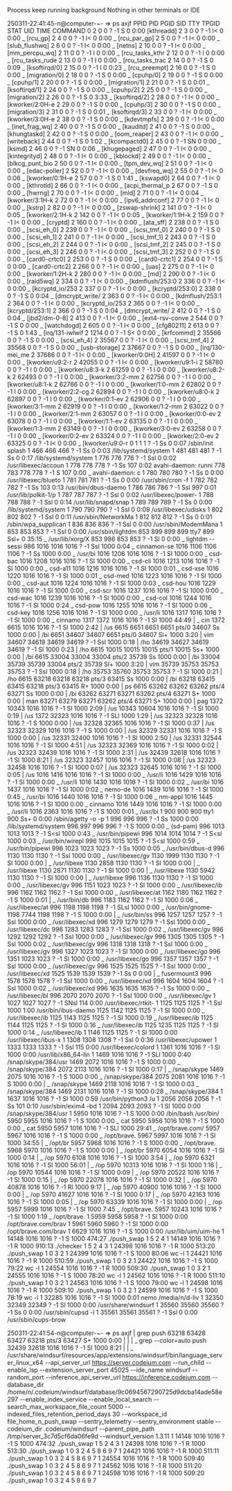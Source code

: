 Process keep running background
Nothing in other terminals or IDE

250311-22:41:45-n@computer-~-
=> ps axjf
   PPID     PID    PGID     SID TTY        TPGID STAT   UID   TIME COMMAND
      0       2       0       0 ?             -1 S        0   0:00 [kthreadd]
      2       3       0       0 ?             -1 I<       0   0:00  \_ [rcu_gp]
      2       4       0       0 ?             -1 I<       0   0:00  \_ [rcu_par_gp]
      2       5       0       0 ?             -1 I<       0   0:00  \_ [slub_flushwq]
      2       6       0       0 ?             -1 I<       0   0:00  \_ [netns]
      2      10       0       0 ?             -1 I<       0   0:00  \_ [mm_percpu_wq]
      2      11       0       0 ?             -1 I        0   0:00  \_ [rcu_tasks_kthr
      2      12       0       0 ?             -1 I        0   0:00  \_ [rcu_tasks_rude
      2      13       0       0 ?             -1 I        0   0:00  \_ [rcu_tasks_trac
      2      14       0       0 ?             -1 S        0   0:09  \_ [ksoftirqd/0]
      2      15       0       0 ?             -1 I        0   0:23  \_ [rcu_preempt]
      2      16       0       0 ?             -1 S        0   0:00  \_ [migration/0]
      2      18       0       0 ?             -1 S        0   0:00  \_ [cpuhp/0]
      2      19       0       0 ?             -1 S        0   0:00  \_ [cpuhp/1]
      2      20       0       0 ?             -1 S        0   0:00  \_ [migration/1]
      2      21       0       0 ?             -1 S        0   0:01  \_ [ksoftirqd/1]
      2      24       0       0 ?             -1 S        0   0:00  \_ [cpuhp/2]
      2      25       0       0 ?             -1 S        0   0:00  \_ [migration/2]
      2      26       0       0 ?             -1 S        0   3:33  \_ [ksoftirqd/2]
      2      28       0       0 ?             -1 I<       0   0:00  \_ [kworker/2:0H-e
      2      29       0       0 ?             -1 S        0   0:00  \_ [cpuhp/3]
      2      30       0       0 ?             -1 S        0   0:00  \_ [migration/3]
      2      31       0       0 ?             -1 S        0   0:01  \_ [ksoftirqd/3]
      2      33       0       0 ?             -1 I<       0   0:00  \_ [kworker/3:0H-e
      2      38       0       0 ?             -1 S        0   0:00  \_ [kdevtmpfs]
      2      39       0       0 ?             -1 I<       0   0:00  \_ [inet_frag_wq]
      2      40       0       0 ?             -1 S        0   0:00  \_ [kauditd]
      2      41       0       0 ?             -1 S        0   0:00  \_ [khungtaskd]
      2      42       0       0 ?             -1 S        0   0:00  \_ [oom_reaper]
      2      43       0       0 ?             -1 I<       0   0:00  \_ [writeback]
      2      44       0       0 ?             -1 S        0   1:02  \_ [kcompactd0]
      2      45       0       0 ?             -1 SN       0   0:00  \_ [ksmd]
      2      46       0       0 ?             -1 SN       0   0:06  \_ [khugepaged]
      2      47       0       0 ?             -1 I<       0   0:00  \_ [kintegrityd]
      2      48       0       0 ?             -1 I<       0   0:00  \_ [kblockd]
      2      49       0       0 ?             -1 I<       0   0:00  \_ [blkcg_punt_bio
      2      50       0       0 ?             -1 I<       0   0:00  \_ [tpm_dev_wq]
      2      51       0       0 ?             -1 I<       0   0:00  \_ [edac-poller]
      2      52       0       0 ?             -1 I<       0   0:00  \_ [devfreq_wq]
      2      55       0       0 ?             -1 I<       0   0:06  \_ [kworker/0:1H-e
      2      57       0       0 ?             -1 S        0   1:41  \_ [kswapd0]
      2      64       0       0 ?             -1 I<       0   0:00  \_ [kthrotld]
      2      66       0       0 ?             -1 I<       0   0:00  \_ [acpi_thermal_p
      2      67       0       0 ?             -1 S        0   0:00  \_ [hwrng]
      2      70       0       0 ?             -1 I<       0   0:00  \_ [mld]
      2      71       0       0 ?             -1 I<       0   0:04  \_ [kworker/3:1H-k
      2      72       0       0 ?             -1 I<       0   0:00  \_ [ipv6_addrconf]
      2      77       0       0 ?             -1 I<       0   0:00  \_ [kstrp]
      2      82       0       0 ?             -1 I<       0   0:00  \_ [zswap-shrink]
      2     141       0       0 ?             -1 I<       0   0:05  \_ [kworker/2:1H-k
      2     142       0       0 ?             -1 I<       0   0:05  \_ [kworker/1:1H-k
      2     159       0       0 ?             -1 I<       0   0:00  \_ [cryptd]
      2     160       0       0 ?             -1 I<       0   0:00  \_ [ata_sff]
      2     238       0       0 ?             -1 S        0   0:00  \_ [scsi_eh_0]
      2     239       0       0 ?             -1 I<       0   0:00  \_ [scsi_tmf_0]
      2     240       0       0 ?             -1 S        0   0:00  \_ [scsi_eh_1]
      2     241       0       0 ?             -1 I<       0   0:00  \_ [scsi_tmf_1]
      2     243       0       0 ?             -1 S        0   0:00  \_ [scsi_eh_2]
      2     244       0       0 ?             -1 I<       0   0:00  \_ [scsi_tmf_2]
      2     245       0       0 ?             -1 S        0   0:00  \_ [scsi_eh_3]
      2     246       0       0 ?             -1 I<       0   0:00  \_ [scsi_tmf_3]
      2     252       0       0 ?             -1 S        0   0:00  \_ [card0-crtc0]
      2     253       0       0 ?             -1 S        0   0:00  \_ [card0-crtc1]
      2     254       0       0 ?             -1 S        0   0:00  \_ [card0-crtc2]
      2     266       0       0 ?             -1 I<       0   0:00  \_ [uas]
      2     275       0       0 ?             -1 I<       0   0:00  \_ [kworker/1:2H-k
      2     280       0       0 ?             -1 I<       0   0:00  \_ [md]
      2     290       0       0 ?             -1 I<       0   0:00  \_ [raid5wq]
      2     334       0       0 ?             -1 I<       0   0:00  \_ [kdmflush/253:0
      2     336       0       0 ?             -1 I<       0   0:00  \_ [kcryptd_io/253
      2     337       0       0 ?             -1 I<       0   0:00  \_ [kcryptd/253:0]
      2     338       0       0 ?             -1 S        0   0:04  \_ [dmcrypt_write/
      2     363       0       0 ?             -1 I<       0   0:00  \_ [kdmflush/253:1
      2     364       0       0 ?             -1 I<       0   0:00  \_ [kcryptd_io/253
      2     365       0       0 ?             -1 I<       0   0:00  \_ [kcryptd/253:1]
      2     366       0       0 ?             -1 S        0   0:04  \_ [dmcrypt_write/
      2     412       0       0 ?             -1 S        0   0:04  \_ [jbd2/dm-0-8]
      2     413       0       0 ?             -1 I<       0   0:00  \_ [ext4-rsv-conve
      2     544       0       0 ?             -1 S        0   0:00  \_ [watchdogd]
      2     605       0       0 ?             -1 I<       0   0:00  \_ [cfg80211]
      2     613       0       0 ?             -1 S        0   1:43  \_ [irq/131-iwlwif
      2    1214       0       0 ?             -1 S<       0   0:00  \_ [krfcommd]
      2   35566       0       0 ?             -1 S        0   0:00  \_ [scsi_eh_4]
      2   35567       0       0 ?             -1 I<       0   0:00  \_ [scsi_tmf_4]
      2   35568       0       0 ?             -1 S        0   0:00  \_ [usb-storage]
      2   37667       0       0 ?             -1 S        0   0:00  \_ [irq/130-mei_me
      2   37686       0       0 ?             -1 I<       0   0:00  \_ [kworker/0:0H]
      2   41597       0       0 ?             -1 I<       0   0:00  \_ [kworker/u9:2-r
      2   42055       0       0 ?             -1 I<       0   0:00  \_ [kworker/u9:1-i
      2   58780       0       0 ?             -1 I        0   0:00  \_ [kworker/u8:3-k
      2   61259       0       0 ?             -1 I        0   0:00  \_ [kworker/u8:2-k
      2   62493       0       0 ?             -1 I        0   0:00  \_ [kworker/3:2-mm
      2   62756       0       0 ?             -1 I        0   0:00  \_ [kworker/u8:1-k
      2   62766       0       0 ?             -1 I        0   0:00  \_ [kworker/1:0-mm
      2   62802       0       0 ?             -1 I        0   0:00  \_ [kworker/2:2-cg
      2   62894       0       0 ?             -1 I        0   0:00  \_ [kworker/u8:0-k
      2   62897       0       0 ?             -1 I        0   0:00  \_ [kworker/0:1-ev
      2   62906       0       0 ?             -1 I        0   0:00  \_ [kworker/3:1-mm
      2   62919       0       0 ?             -1 I        0   0:00  \_ [kworker/1:2-mm
      2   63022       0       0 ?             -1 I        0   0:00  \_ [kworker/2:1-mm
      2   63057       0       0 ?             -1 I        0   0:00  \_ [kworker/0:0-ev
      2   63078       0       0 ?             -1 I        0   0:00  \_ [kworker/1:1-ev
      2   63135       0       0 ?             -1 I        0   0:00  \_ [kworker/1:3-mm
      2   63149       0       0 ?             -1 I        0   0:00  \_ [kworker/3:0-ev
      2   63258       0       0 ?             -1 I        0   0:00  \_ [kworker/0:2-ev
      2   63324       0       0 ?             -1 I        0   0:00  \_ [kworker/2:0-ev
      2   63325       0       0 ?             -1 I<       0   0:00  \_ [kworker/u9:0-r
      0       1       1       1 ?             -1 Ss       0   0:07 /sbin/init splash
      1     466     466     466 ?             -1 Ss       0   0:03 /lib/systemd/system
      1     481     481     481 ?             -1 Ss       0   0:17 /lib/systemd/system
      1     776     776     776 ?             -1 Ssl      0   0:02 /usr/libexec/accoun
      1     778     778     778 ?             -1 Ss     107   0:02 avahi-daemon: runni
    778     783     778     778 ?             -1 S      107   0:00  \_ avahi-daemon: c
      1     780     780     780 ?             -1 Ss       0   0:00 /usr/libexec/blueto
      1     781     781     781 ?             -1 Ss       0   0:00 /usr/sbin/cron -f
      1     782     782     782 ?             -1 Ss     103   0:13 /usr/bin/dbus-daemo
      1     786     786     786 ?             -1 Ssl    997   0:01 /usr/lib/polkit-1/p
      1     787     787     787 ?             -1 Ssl      0   0:02 /usr/libexec/power-
      1     788     788     788 ?             -1 Ssl      0   0:14 /usr/lib/snapd/snap
      1     789     789     789 ?             -1 Ss       0   0:00 /lib/systemd/system
      1     790     790     790 ?             -1 Ssl      0   0:09 /usr/libexec/udisks
      1     802     802     802 ?             -1 Ssl      0   0:11 /usr/sbin/NetworkMa
      1     812     812     812 ?             -1 Ss       0   0:01 /sbin/wpa_supplican
      1     836     836     836 ?             -1 Ssl      0   0:00 /usr/sbin/ModemMana
      1     853     853     853 ?             -1 Ssl      0   0:00 /usr/sbin/lightdm
    853     899     899     899 tty7         899 Ssl+     0  35:15  \_ /usr/lib/xorg/X
    853     986     853     853 ?             -1 Sl       0   0:00  \_ lightdm --sessi
    986    1016    1016    1016 ?             -1 Ssl   1000   0:04      \_ cinnamon-se
   1016    1106    1106    1106 ?             -1 Ss    1000   0:00          \_ /usr/bi
   1016    1206    1016    1016 ?             -1 Sl    1000   0:00          \_ csd-bac
   1016    1208    1016    1016 ?             -1 Sl    1000   0:00          \_ csd-cli
   1016    1213    1016    1016 ?             -1 Sl    1000   0:00          \_ csd-a11
   1016    1216    1016    1016 ?             -1 Sl    1000   0:01          \_ csd-xse
   1016    1220    1016    1016 ?             -1 Sl    1000   0:01          \_ csd-med
   1016    1223    1016    1016 ?             -1 Sl    1000   0:00          \_ csd-aut
   1016    1224    1016    1016 ?             -1 Sl    1000   0:03          \_ csd-hou
   1016    1229    1016    1016 ?             -1 Sl    1000   0:00          \_ csd-scr
   1016    1237    1016    1016 ?             -1 Sl    1000   0:00          \_ csd-wac
   1016    1239    1016    1016 ?             -1 Sl    1000   0:00          \_ csd-col
   1016    1244    1016    1016 ?             -1 Sl    1000   0:24          \_ csd-pow
   1016    1255    1016    1016 ?             -1 Sl    1000   0:06          \_ csd-key
   1016    1256    1016    1016 ?             -1 Sl    1000   0:00          \_ /usr/li
   1016    1317    1016    1016 ?             -1 Sl    1000   0:00          \_ cinnamo
   1317    1372    1016    1016 ?             -1 Sl    1000  44:49          |   \_ cin
   1372    6615    1016    1016 ?             -1 Sl    1000   2:42          |      /us
   6615    6651    6651    6651 pts/0      34607 Ss    1000   0:00          |      /bi
   6651   34607   34607    6651 pts/0      34607 Sl+   1000   3:20          |      vim
  34607   34619   34619   34619 ?             -1 Ssl   1000   0:18          |      /ho
  34619   34627   34619   34619 ?             -1 Sl    1000   0:23          |      /ho
   6615   10015   10015   10015 pts/1      10015 Ss+   1000   0:00          |      /bi
   6615   33004   33004   33004 pts/2      35739 Ss    1000   0:00          |      /bi
  33004   35739   35739   33004 pts/2      35739 Sl+   1000   3:20          |      vim
  35739   35753   35753   35753 ?             -1 Ssl   1000   0:18          |      /ho
  35753   35760   35753   35753 ?             -1 Sl    1000   0:21          |      /ho
   6615   63218   63218   63218 pts/3      63415 Ss    1000   0:00          |      /bi
  63218   63415   63415   63218 pts/3      63415 R+    1000   0:00          |      ps 
   6615   63262   63262   63262 pts/4      63271 Ss    1000   0:00          |      /bi
  63262   63271   63271   63262 pts/4      63271 S+    1000   0:00          |      man
  63271   63279   63271   63262 pts/4      63271 S+    1000   0:00          |      pag
   1372   10343    1016    1016 ?             -1 Sl    1000   2:09          |      /us
  10343   10604    1016    1016 ?             -1 Sl    1000   0:19          |      /us
   1372   32323    1016    1016 ?             -1 SLl   1000   1:29          |      /us
  32323   32328    1016    1016 ?             -1 S     1000   0:00          |      /us
  32328   32365    1016    1016 ?             -1 Sl    1000   0:37          |      /us
  32323   32329    1016    1016 ?             -1 S     1000   0:00          |      /us
  32329   32331    1016    1016 ?             -1 S     1000   0:00          |      /us
  32331   32400    1016    1016 ?             -1 Sl    1000   2:50          |      /us
  32331   32544    1016    1016 ?             -1 Sl    1000   4:51          |      /us
  32323   32369    1016    1016 ?             -1 Sl    1000   0:02          |      /us
  32323   32439    1016    1016 ?             -1 Sl    1000   2:31          |      /us
  32439   32618    1016    1016 ?             -1 Sl    1000   8:21          |      /us
  32323   32457    1016    1016 ?             -1 Sl    1000   0:08          |      /us
  32323   32458    1016    1016 ?             -1 Sl    1000   0:07          |      /us
  32323   32645    1016    1016 ?             -1 Sl    1000   0:05          |      /us
   1016    1416    1016    1016 ?             -1 Sl    1000   0:00          \_ /usr/li
   1016    1429    1016    1016 ?             -1 Sl    1000   0:00          \_ /usr/li
   1016    1430    1016    1016 ?             -1 Sl    1000   0:02          \_ /usr/bi
   1016    1437    1016    1016 ?             -1 Sl    1000   0:02          \_ nemo-de
   1016    1439    1016    1016 ?             -1 Sl    1000   0:45          \_ /usr/bi
   1016    1440    1016    1016 ?             -1 Sl    1000   0:06          \_ nm-appl
   1016    1445    1016    1016 ?             -1 Sl    1000   0:00          \_ cinnamo
   1016    1449    1016    1016 ?             -1 Sl    1000   0:00          \_ /usr/li
   1016    2363    1016    1016 ?             -1 S     1000   0:01          \_ /usr/bi
      1     900     900     900 tty1         900 Ss+      0   0:00 /sbin/agetty -o -p 
      1     996     996     996 ?             -1 Ss    1000   0:00 /lib/systemd/system
    996     997     996     996 ?             -1 S     1000   0:00  \_ (sd-pam)
    996    1013    1013    1013 ?             -1 S<sl  1000   0:43  \_ /usr/bin/pipewi
    996    1014    1014    1014 ?             -1 S<sl  1000   0:03  \_ /usr/bin/wirepl
    996    1015    1015    1015 ?             -1 S<sl  1000   0:59  \_ /usr/bin/pipewi
    996    1023    1023    1023 ?             -1 Ss    1000   0:05  \_ /usr/bin/dbus-d
    996    1130    1130    1130 ?             -1 Ssl   1000   0:00  \_ /usr/libexec/gv
   1130    1999    1130    1130 ?             -1 Sl    1000   0:00  |   \_ /usr/libexe
   1130    2858    1130    1130 ?             -1 Sl    1000   0:00  |   \_ /usr/libexe
   1130    2871    1130    1130 ?             -1 Sl    1000   0:00  |   \_ /usr/libexe
   1130    5942    1130    1130 ?             -1 Sl    1000   0:00  |   \_ /usr/libexe
    996    1136    1130    1130 ?             -1 Sl    1000   0:00  \_ /usr/libexec/gv
    996    1151    1023    1023 ?             -1 Sl    1000   0:00  \_ /usr/libexec/ib
    996    1162    1162    1162 ?             -1 Ssl   1000   0:00  \_ /usr/libexec/at
   1162    1180    1162    1162 ?             -1 S     1000   0:01  |   \_ /usr/bin/db
    996    1183    1162    1162 ?             -1 Sl    1000   0:06  \_ /usr/libexec/at
    996    1198    1198    1198 ?             -1 SLsl  1000   0:00  \_ /usr/bin/gnome-
   1198    7744    1198    1198 ?             -1 S     1000   0:00  |   \_ /usr/bin/ss
    996    1257    1257    1257 ?             -1 Ssl   1000   0:00  \_ /usr/libexec/xd
    996    1279    1279    1279 ?             -1 Ssl   1000   0:00  \_ /usr/libexec/dc
    996    1283    1283    1283 ?             -1 Ssl   1000   0:02  \_ /usr/libexec/gv
    996    1292    1292    1292 ?             -1 Ssl   1000   0:00  \_ /usr/libexec/gv
    996    1305    1305    1305 ?             -1 Ssl   1000   0:02  \_ /usr/libexec/gv
    996    1318    1318    1318 ?             -1 Ssl   1000   0:00  \_ /usr/libexec/gv
    996    1327    1023    1023 ?             -1 Sl    1000   0:00  \_ /usr/libexec/go
    996    1351    1023    1023 ?             -1 Sl    1000   0:00  \_ /usr/libexec/go
    996    1357    1357    1357 ?             -1 Ssl   1000   0:00  \_ /usr/libexec/gv
    996    1525    1525    1525 ?             -1 Ssl   1000   0:00  \_ /usr/libexec/xd
   1525    1539    1539    1539 ?             -1 Ss       0   0:00  |   \_ fusermount3
    996    1578    1578    1578 ?             -1 Ssl   1000   0:00  \_ /usr/libexec/xd
    996    1604    1604    1604 ?             -1 Ssl   1000   0:02  \_ /usr/libexec/xd
    996    1635    1635    1635 ?             -1 Ss    1000   0:00  \_ /usr/libexec/bl
    996    2070    2070    2070 ?             -1 Ssl   1000   0:00  \_ /usr/libexec/gv
      1    1027    1027    1027 ?             -1 SNsl   114   0:00 /usr/libexec/rtkit-
      1    1125    1125    1125 ?             -1 Ssl   1000   1:00 /usr/bin/ibus-daemo
   1125    1142    1125    1125 ?             -1 Sl    1000   0:00  \_ /usr/libexec/ib
   1125    1143    1125    1125 ?             -1 Sl    1000   0:19  \_ /usr/libexec/ib
   1125    1144    1125    1125 ?             -1 Sl    1000   0:16  \_ /usr/libexec/ib
   1125    1235    1125    1125 ?             -1 Sl    1000   0:14  \_ /usr/libexec/ib
      1    1146    1125    1125 ?             -1 Sl    1000   0:00 /usr/libexec/ibus-x
      1    1308    1308    1308 ?             -1 Ssl      0   0:36 /usr/libexec/upower
      1    1333    1333    1333 ?             -1 Ssl    115   0:00 /usr/libexec/colord
      1    1361    1016    1016 ?             -1 Sl    1000   0:00 /usr/lib/x86_64-lin
      1    1469    1016    1016 ?             -1 SLl   1000   0:40 /snap/skype/384/usr
   1469    2072    1016    1016 ?             -1 S     1000   0:00  \_ /snap/skype/384
   2072    2113    1016    1016 ?             -1 Sl    1000   0:17  |   \_ /snap/skype
   1469    2075    1016    1016 ?             -1 S     1000   0:00  \_ /snap/skype/384
   2075    2081    1016    1016 ?             -1 S     1000   0:00  |   \_ /snap/skype
   1469    2118    1016    1016 ?             -1 Sl    1000   0:03  \_ /snap/skype/384
   1469    2131    1016    1016 ?             -1 Sl    1000   0:28  \_ /snap/skype/384
      1    1637    1016    1016 ?             -1 Sl    1000   0:59 /usr/bin/python3 /u
      1    2056    2056    2056 ?             -1 Ss     101   0:10 /usr/sbin/exim4 -bd
      1    2094    2093    2093 ?             -1 Sl    1000   0:00 /snap/skype/384/usr
      1    5950    1016    1016 ?             -1 S     1000   0:00 /bin/bash /usr/bin/
   5950    5955    1016    1016 ?             -1 S     1000   0:00  \_ cat
   5950    5956    1016    1016 ?             -1 S     1000   0:00  \_ cat
   5950    5957    1016    1016 ?             -1 SLl   1000  29:41  \_ /opt/brave.com/
   5957    5967    1016    1016 ?             -1 S     1000   0:00      \_ /opt/brave.
   5967    5997    1016    1016 ?             -1 Sl    1000  34:55      |   \_ /opt/br
   5957    5968    1016    1016 ?             -1 S     1000   0:00      \_ /opt/brave.
   5968    5970    1016    1016 ?             -1 S     1000   0:00      |   \_ /opt/br
   5970    6054    1016    1016 ?             -1 Sl    1000   0:14      |       \_ /op
   5970    6108    1016    1016 ?             -1 Sl    1000   3:54      |       \_ /op
   5970    6321    1016    1016 ?             -1 Sl    1000  56:01      |       \_ /op
   5970   10313    1016    1016 ?             -1 Sl    1000   1:16      |       \_ /op
   5970   10544    1016    1016 ?             -1 Sl    1000   0:09      |       \_ /op
   5970   20522    1016    1016 ?             -1 Sl    1000   0:15      |       \_ /op
   5970   22078    1016    1016 ?             -1 Sl    1000   0:32      |       \_ /op
   5970   40878    1016    1016 ?             -1 Rl    1000   9:17      |       \_ /op
   5970   40900    1016    1016 ?             -1 Sl    1000   0:00      |       \_ /op
   5970   41627    1016    1016 ?             -1 Sl    1000   0:17      |       \_ /op
   5970   42163    1016    1016 ?             -1 Sl    1000   0:05      |       \_ /op
   5970   63339    1016    1016 ?             -1 Sl    1000   0:00      |       \_ /op
   5957    5999    1016    1016 ?             -1 Sl    1000   7:45      \_ /opt/brave.
   5957   10243    1016    1016 ?             -1 Sl    1000   1:19      \_ /opt/brave.
      1    5959    5958    5958 ?             -1 Sl    1000   0:00 /opt/brave.com/brav
      1    5961    5960    5960 ?             -1 Sl    1000   0:00 /opt/brave.com/brav
      1    6629    1016    1016 ?             -1 S     1000   0:00 /usr/lib/uim/uim-he
      1   14148    1016    1016 ?             -1 S     1000 474:27 ./push_swap 1 5 2 4
      1   14149    1016    1016 ?             -1 R     1000 910:13 ./checker 1 5 2 4 3
      1   24398    1016    1016 ?             -1 R     1000 513:20 ./push_swap 1 0 3 2
      1   24399    1016    1016 ?             -1 S     1000  80:06 wc -l
      1   24421    1016    1016 ?             -1 R     1000 510:59 ./push_swap 1 0 3 2
      1   24422    1016    1016 ?             -1 S     1000  79:22 wc -l
      1   24554    1016    1016 ?             -1 R     1000 509:30 ./push_swap 1 0 3 2
      1   24555    1016    1016 ?             -1 S     1000  78:20 wc -l
      1   24562    1016    1016 ?             -1 R     1000 511:10 ./push_swap 1 0 3 2
      1   24563    1016    1016 ?             -1 S     1000  79:00 wc -l
      1   24598    1016    1016 ?             -1 R     1000 509:10 ./push_swap 1 0 3 2
      1   24599    1016    1016 ?             -1 S     1000  78:19 wc -l
      1   32285    1016    1016 ?             -1 Sl    1000   0:01 nemo /media/n/d-liv
      1   32350   32349   32349 ?             -1 Sl    1000   0:00 /usr/share/windsurf
      1   35560   35560   35560 ?             -1 Ss       0   0:00 /usr/sbin/cupsd -l
      1   35561   35561   35561 ?             -1 Ssl      0   0:00 /usr/sbin/cups-brow

250311-22:41:54-n@computer-~-
=> ps axjf | grep push
  63218   63428   63427   63218 pts/3      63427 S+    1000   0:00          |       |   |   \_ grep --color=auto push
  32439   32618    1016    1016 ?             -1 Sl    1000   8:21          |           |   \_ /usr/share/windsurf/resources/app/extensions/windsurf/bin/language_server_linux_x64 --api_server_url https://server.codeium.com --run_child --enable_lsp --extension_server_port 45025 --ide_name windsurf --random_port --inference_api_server_url https://inference.codeium.com --database_dir /home/n/.codeium/windsurf/database/9c0694567290725d9dcba14ade58e297 --enable_index_service --enable_local_search --search_max_workspace_file_count 5000 --indexed_files_retention_period_days 30 --workspace_id file_home_n_push_swap --sentry_telemetry --sentry_environment stable --codeium_dir .codeium/windsurf --parent_pipe_path /tmp/server_3c7d5cf6da06fe9d --windsurf_version 1.3.11
      1   14148    1016    1016 ?             -1 S     1000 474:32 ./push_swap 1 5 2 4 3
      1   24398    1016    1016 ?             -1 R     1000 513:30 ./push_swap 1 0 3 2 4 5 8 6 9 7
      1   24421    1016    1016 ?             -1 R     1000 511:11 ./push_swap 1 0 3 2 4 5 8 6 9 7
      1   24554    1016    1016 ?             -1 R     1000 509:40 ./push_swap 1 0 3 2 4 5 8 6 9 7
      1   24562    1016    1016 ?             -1 R     1000 511:20 ./push_swap 1 0 3 2 4 5 8 6 9 7
      1   24598    1016    1016 ?             -1 R     1000 509:20 ./push_swap 1 0 3 2 4 5 8 6 9 7

